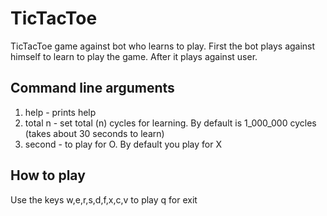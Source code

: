 # TicTacToe

TicTacToe game against bot who learns to play.
First the bot plays against himself to learn to play the game. 
After it plays against user.

## Command line arguments
1. help - prints help
2. total n - set total (n) cycles for learning. By default is 1_000_000 cycles (takes about 30 seconds to learn)
3. second - to play for O. By default you play for X

## How to play
Use the keys w,e,r,s,d,f,x,c,v to play
q for exit
